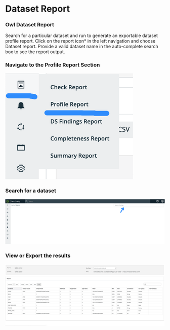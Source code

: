 # Dataset Report

### Owl Dataset Report <a href="#owl-weekly-rollup-reports" id="owl-weekly-rollup-reports"></a>

Search for a particular dataset and run to generate an exportable dataset profile report. Click on the report icon\* in the left navigation and choose Dataset report. Provide a valid dataset name in the auto-complete search box to see the report output.

### Navigate to the Profile Report Section

![](<../.gitbook/assets/image (90).png>)

### Search for a dataset

![](<../.gitbook/assets/image (99).png>)

### View or Export the results

![](../.gitbook/assets/screen-shot-2020-05-07-at-6.53.09-pm.png)
